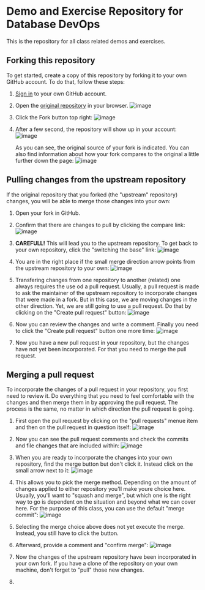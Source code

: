 # Demo and Exercise Repository for Database DevOps

This is the repository for all class related demos and exercises.

## Forking this repository

To get started, create a copy of this repository by forking it to your own GitHub account. To do that, follow these steps:

1) [Sign in](https://github.com/login) to your own GitHub account.
2) Open the [original repository](https://github.com/sqlity-net/dataplatform-devops-demos) in your browser.
   ![image](https://user-images.githubusercontent.com/298017/113209077-975dc800-9240-11eb-846d-536d39f50df5.png)
   
   
3) Click the Fork button top right:
   ![image](https://user-images.githubusercontent.com/298017/113209290-dc81fa00-9240-11eb-8aba-cca053951e99.png)
   
   
4) After a few second, the repository will show up in your account:
   ![image](https://user-images.githubusercontent.com/298017/113209713-6336d700-9241-11eb-8fa2-48be59b5a82a.png)
   
   As you can see, the original source of your fork is indicated. You can also find information about how your fork compares to the original a little further down the page:
   ![image](https://user-images.githubusercontent.com/298017/113209992-bb6dd900-9241-11eb-901b-0d2d8c122a09.png)

## Pulling changes from the upstream repository

If the original repository that you forked (the "upstream" repository) changes, you will be able to merge those changes into your own:

1) Open your fork in GitHub.


2) Confirm that there are changes to pull by clicking the compare link:
   ![image](https://user-images.githubusercontent.com/298017/113211187-2cfa5700-9243-11eb-8be2-c48bd3863cba.png)


3) **CAREFULL!** This will lead you to the upstream repository. To get back to your own repository, click the "switching the base" link:
   ![image](https://user-images.githubusercontent.com/298017/113211499-882c4980-9243-11eb-8a4b-70a188441122.png)


4)  You are in the right place if the small merge direction arrow points from the upstream repository to your own:
    ![image](https://user-images.githubusercontent.com/298017/113211990-2fa97c00-9244-11eb-86c9-e00ee8792e89.png)


5) Transfering changes from one repository to another (related) one always requires the use od a pull request. Usually, a pull request is made to ask the maintainer of the upstream repository to incorporate changes that were made in a fork. But in this case, we are moving changes in the other direction. Yet, we are still going to use a pull request. Do that by clicking on the "Create pull request" button:
    ![image](https://user-images.githubusercontent.com/298017/113212441-c2e2b180-9244-11eb-9d5c-b75a00d4c55e.png)


6) Now you can review the changes and write a comment. Finally you need to click the "Create pull request" button one more time:
   ![image](https://user-images.githubusercontent.com/298017/113213063-a004cd00-9245-11eb-9fe9-638219c06aab.png)


7) Now you have a new pull request in your repository, but the changes have not yet been incorporated. For that you need to merge the pull request.


## Merging a pull request

To incorporate the changes of a pull request in your repository, you first need to review it. Do everything that you need to feel comfortable with the changes and then merge them in by approving the pull request. The process is the same, no matter in which direction the pull request is going.

1) First open the pull request by clicking on the "pull requests" menue item and then on the pull request in question itself:
   ![image](https://user-images.githubusercontent.com/298017/113213615-6da79f80-9246-11eb-9ec4-e26767792ba3.png)


2) Now you can see the pull request comments and check the commits and file changes that are included within:
   ![image](https://user-images.githubusercontent.com/298017/113213832-aba4c380-9246-11eb-8ac2-8ae60f77ad7f.png)


3) When you are ready to incorporate the changes into your own repository, find the merge button but don't click it. Instead click on the small arrow next to it:
   ![image](https://user-images.githubusercontent.com/298017/113214175-12c27800-9247-11eb-8e73-033dd612c2ec.png)


4) This allows you to pick the merge method. Depending on the amount of changes applied to either repository you'll make youre choice here. Usually, you'll want to "squash and merge", but which one is the right way to go is dependent on the situation and beyond what we can cover here. For the purpose of this class, you can use the default "merge commit":
   ![image](https://user-images.githubusercontent.com/298017/113214610-b9a71400-9247-11eb-81e5-061a5805a0f7.png)


5) Selecting the merge choice above does not yet execute the merge. Instead, you still have to click the button.
6) Afterward, provide a comment and "confirm merge":
   ![image](https://user-images.githubusercontent.com/298017/113214953-30441180-9248-11eb-9a53-d477dacc6b9f.png)


7) Now the changes of the upstream repository have been incorporated in your own fork. If you have a clone of the repository on your own machine, don't forget to "pull" those new changes.
   
7)  

